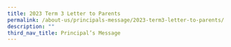 ```yaml
---
title: 2023 Term 3 Letter to Parents
permalink: /about-us/principals-message/2023-term3-letter-to-parents/
description: ""
third_nav_title: Principal’s Message
---
```

